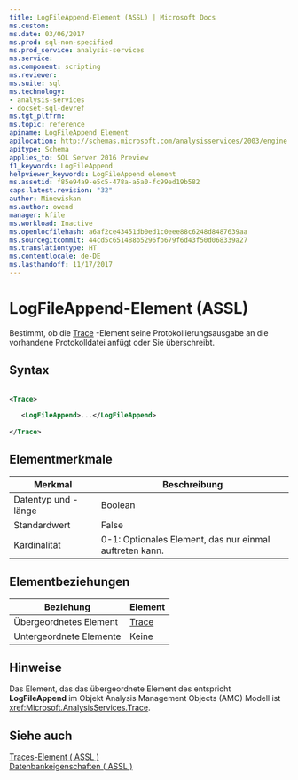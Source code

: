 ```yaml
---
title: LogFileAppend-Element (ASSL) | Microsoft Docs
ms.custom: 
ms.date: 03/06/2017
ms.prod: sql-non-specified
ms.prod_service: analysis-services
ms.service: 
ms.component: scripting
ms.reviewer: 
ms.suite: sql
ms.technology:
- analysis-services
- docset-sql-devref
ms.tgt_pltfrm: 
ms.topic: reference
apiname: LogFileAppend Element
apilocation: http://schemas.microsoft.com/analysisservices/2003/engine
apitype: Schema
applies_to: SQL Server 2016 Preview
f1_keywords: LogFileAppend
helpviewer_keywords: LogFileAppend element
ms.assetid: f85e94a9-e5c5-478a-a5a0-fc99ed19b582
caps.latest.revision: "32"
author: Minewiskan
ms.author: owend
manager: kfile
ms.workload: Inactive
ms.openlocfilehash: a6af2ce43451db0ed1c0eee88c6248d8487639aa
ms.sourcegitcommit: 44cd5c651488b5296fb679f6d43f50d068339a27
ms.translationtype: HT
ms.contentlocale: de-DE
ms.lasthandoff: 11/17/2017
---
```

# <a name="logfileappend-element-assl"></a>LogFileAppend-Element (ASSL)
  Bestimmt, ob die [Trace](../../../analysis-services/scripting/objects/trace-element-assl.md) -Element seine Protokollierungsausgabe an die vorhandene Protokolldatei anfügt oder Sie überschreibt.  
  
## <a name="syntax"></a>Syntax  
  
```xml  
  
<Trace>  
  
   <LogFileAppend>...</LogFileAppend>  
  
</Trace>  
```  
  
## <a name="element-characteristics"></a>Elementmerkmale  
  
|Merkmal|Beschreibung|  
|--------------------|-----------------|  
|Datentyp und -länge|Boolean|  
|Standardwert|False|  
|Kardinalität|0-1: Optionales Element, das nur einmal auftreten kann.|  
  
## <a name="element-relationships"></a>Elementbeziehungen  
  
|Beziehung|Element|  
|------------------|-------------|  
|Übergeordnetes Element|[Trace](../../../analysis-services/scripting/objects/trace-element-assl.md)|  
|Untergeordnete Elemente|Keine|  
  
## <a name="remarks"></a>Hinweise  
 Das Element, das das übergeordnete Element des entspricht **LogFileAppend** im Objekt Analysis Management Objects (AMO) Modell ist <xref:Microsoft.AnalysisServices.Trace>.  
  
## <a name="see-also"></a>Siehe auch  
 [Traces-Element &#40; ASSL &#41;](../../../analysis-services/scripting/collections/traces-element-assl.md)   
 [Datenbankeigenschaften &#40; ASSL &#41;](../../../analysis-services/scripting/properties/properties-assl.md)  
  
  
